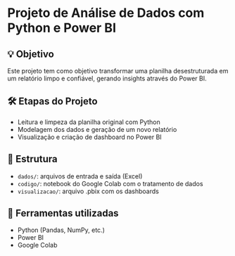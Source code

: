 # Projeto de Análise de Dados com Python e Power BI

## 💡 Objetivo
Este projeto tem como objetivo transformar uma planilha desestruturada em um relatório limpo e confiável, gerando insights através do Power BI.

## 🛠️ Etapas do Projeto
- Leitura e limpeza da planilha original com Python
- Modelagem dos dados e geração de um novo relatório
- Visualização e criação de dashboard no Power BI

## 📁 Estrutura
- `dados/`: arquivos de entrada e saída (Excel)
- `codigo/`: notebook do Google Colab com o tratamento de dados
- `visualizacao/`: arquivo .pbix com os dashboards

## 🚀 Ferramentas utilizadas
- Python (Pandas, NumPy, etc.)
- Power BI
- Google Colab
